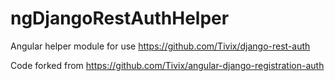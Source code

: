 # ngDjangoRestAuthHelper

Angular helper module for use https://github.com/Tivix/django-rest-auth

Code forked from https://github.com/Tivix/angular-django-registration-auth
